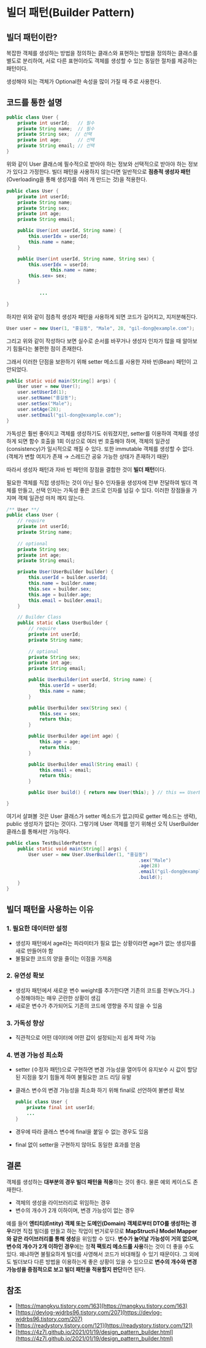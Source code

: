 # 빌더 패턴(Builder Pattern)

## 빌더 패턴이란?

복잡한 객체를 생성하는 방법을 정의하는 클래스와 표현하는 방법을 정의하는 클래스를 별도로 분리하여, 서로 다른 표현이라도 객체를 생성할 수 있는 동일한 절차를 제공하는 패턴이다.

생성해야 되는 객체가 Optional한 속성을 많이 가질 때 주로 사용한다.

## 코드를 통한 설명

```java
public class User {
	private int userId;   // 필수
	private String name;  // 필수
	private String sex;  // 선택
	private int age;      // 선택
	private String email; // 선택
}
```

위와 같이 User 클래스에 필수적으로 받아야 하는 정보와 선택적으로 받아야 하는 정보가 있다고 가정한다. 빌더 패턴을 사용하지 않는다면 일반적으로 **점층적 생성자 패턴**(Overloading을 통해 생성자를 여러 개 만드는 것)을 적용한다.

```java
public class User {
    private int userId;
    private String name;
    private String sex;
    private int age;
    private String email;

    public User(int userId, String name) {
        this.userIdx = userId;
        this.name = name;
    }

    public User(int userId, String name, String sex) {
        this.userIdx = userId;
				this.name = name;
        this.sex= sex;
    }
	
			...

}
```

하지만 위와 같이 점층적 생성자 패턴을 사용하게 되면 코드가 길어지고, 지저분해진다.

```java
User user = new User(1, "홍길동", "Male", 28, "gil-dong@example.com");
```

그리고 위와 같이 작성하다 보면 실수로 순서를 바꾸거나 생성자 인자가 많을 때 알아보기 힘들다는 불편한 점이 존재한다.

그래서 이러한 단점을 보완하기 위해 setter 메소드를 사용한 자바 빈(Bean) 패턴이 고안되었다.

```java
public static void main(String[] args) {
	User user = new User();
	user.setUserId(1);
	user.setName("홍길동");
	user.setSex("Male");
	user.setAge(28);
	user.setEmail("gil-dong@example.com");
}
```

가독성은 훨씬 좋아지고 객체를 생성하기도 쉬워졌지만, setter를 이용하여 객체를 생성하게 되면 함수 호출을 1회 이상으로 여러 번 호출해야 하며, 객체의 일관성(consistency)가 일시적으로 깨질 수 있다. 또한 immutable 객체를 생성할 수 없다.(객체가 변할 여지가 존재 → 스레드간 공유 가능한 상태가 존재하기 때문)

따라서 생성자 패턴과 자바 빈 패턴의 장점을 결합한 것이 **빌더 패턴**이다.

필요한 객체를 직접 생성하는 것이 아닌 필수 인자들을 생성자에 전부 전달하여 빌더 객체를 만들고, 선택 인자는 가독성 좋은 코드로 인자를 넘길 수 있다. 이러한 장점들을 가지며 객체 일관성 마저 깨지 않는다.

```java
/** User **/
public class User {
	// require
	private int userId;
	private String name;
	
	// optional
	private String sex;
	private int age;
	private String email;

	private User(UserBuilder builder) {
		this.userId = builder.userId;
		this.name = builder.name;
		this.sex = builder.sex;
		this.age = builder.age;
		this.email = builder.email;
	}

	// Builder Class
	public static class UserBuilder {
		// require
		private int userId;
		private String name;
		
		// optional
		private String sex;
		private int age;
		private String email;

		public UserBuilder(int userId, String name) {
			this.userId = userId;
			this.name = name;
		}

		public UserBuilder sex(String sex) {
			this.sex = sex;
			return this;
		}

		public UserBuilder age(int age) {
			this.age = age;
			return this;
		}

		public UserBuilder email(String email) {
			this.email = email;
			return this;
		}

		public User build() { return new User(this); } // this == UserBuilder

}
```

여기서 살펴볼 것은 User 클래스가 setter 메소드가 없고(따로 getter 메소드는 생략), public 생성자가 없다는 것이다. 그렇기에 User 객체를 얻기 위해선 오직 UserBuilder 클래스를 통해서만 가능하다.

```java
public class TestBuilderPattern {
	public static void main(String[] args) {
		User user = new User.UserBuilder(1, "홍길동")
												.sex("Male")
												.age(28)
												.email("gil-dong@example.com")
												.build();
	}
}
```

## 빌더 패턴을 사용하는 이유

### 1. 필요한 데이터만 설정

- 생성자 패턴에서 age라는 파라미터가 필요 없는 상황이라면 age가 없는 생성자를 새로 만들어야 함
- 불필요한 코드의 양을 줄이는 이점을 가져옴

### 2. 유연성 확보

- 생성자 패턴에서 새로운 변수 weight를 추가한다면 기존의 코드를 전부(노가다..) 수정해야하는 매우 곤란한 상황이 생김
- 새로운 변수가 추가되어도 기존의 코드에 영향을 주지 않을 수 있음

### 3. 가독성 향상

- 직관적으로 어떤 데이터에 어떤 값이 설정되는지 쉽게 파악 가능

### 4. 변경 가능성 최소화

- setter (수정자 패턴)으로 구현하면 변경 가능성을 열어두어 유지보수 시 값이 할당된 지점을 찾기 힘들게 하여 불필요한 코드 리딩 유발
- 클래스 변수의 변경 가능성을 최소화 하기 위해 final로 선언하여 불변성 확보
    
    ```java
    public class User {
    	private final int userId;
    	...
    }
    ```
    
- 경우에 따라 클래스 변수에 final을 붙일 수 없는 경우도 있음
- final 없이 setter을 구현하지 않아도 동일한 효과를 얻음

## 결론

객체를 생성하는 **대부분의 경우 빌더 패턴을 적용**하는 것이 좋다. 물론 예외 케이스도 존재한다.

- 객체의 생성을 라이브러리로 위임하는 경우
- 변수의 개수가 2개 이하이며, 변경 가능성이 없는 경우

예를 들어 **엔티티(Entity) 객체 또는 도메인(Domain) 객체로부터 DTO를 생성하는 경우**라면 직접 빌더를 만들고 하는 작업이 번거로우므로 **MapStruct나 Model Mapper와 같은 라이브러리를 통해 생성**을 위임할 수 있다. **변수가 늘어날 가능성이 거의 없으며, 변수의 개수가 2개 이하인 경우**에는 정**적 팩토리 메소드를 사용**하는 것이 더 좋을 수도 있다. 왜냐하면 불필요하게 빌더를 사영해서 코드가 비대해질 수 있기 때문이다. 그 외에도 빌더보다 다른 방법을 이용하는게 좋은 상황이 있을 수 있으므로 **변수의 개수와 변경 가능성을 중점적으로 보고 빌더 패턴을 적용할지 판단**하면 된다.

## 참조

- [https://mangkyu.tistory.com/163](https://mangkyu.tistory.com/163)
- [https://devlog-wjdrbs96.tistory.com/207](https://devlog-wjdrbs96.tistory.com/207)
- [https://readystory.tistory.com/121](https://readystory.tistory.com/121)
- [https://4z7l.github.io/2021/01/19/design_pattern_builder.html](https://4z7l.github.io/2021/01/19/design_pattern_builder.html)